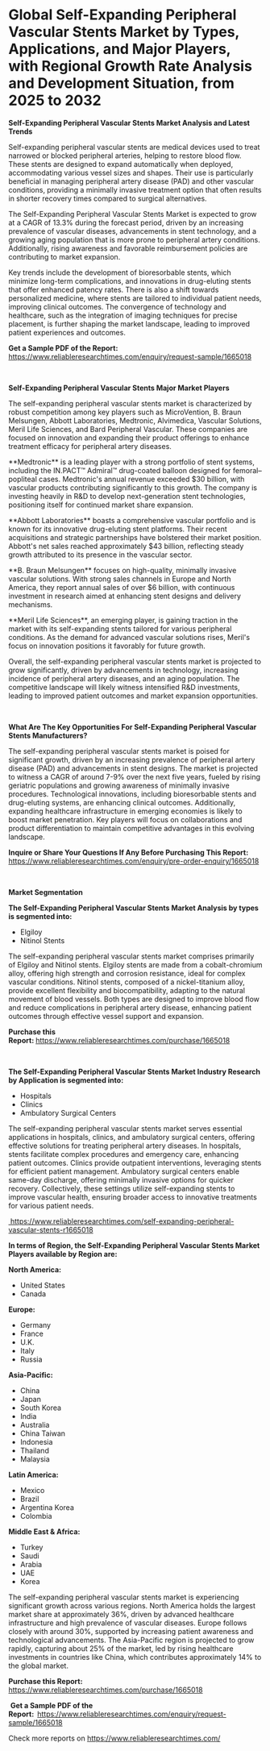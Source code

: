 <p><h1>Global Self-Expanding Peripheral Vascular Stents Market by Types, Applications, and Major Players, with Regional Growth Rate Analysis and Development Situation, from 2025 to 2032</h1></p><p><strong>Self-Expanding Peripheral Vascular Stents Market Analysis and Latest Trends</strong></p>
<p><p>Self-expanding peripheral vascular stents are medical devices used to treat narrowed or blocked peripheral arteries, helping to restore blood flow. These stents are designed to expand automatically when deployed, accommodating various vessel sizes and shapes. Their use is particularly beneficial in managing peripheral artery disease (PAD) and other vascular conditions, providing a minimally invasive treatment option that often results in shorter recovery times compared to surgical alternatives.</p><p>The Self-Expanding Peripheral Vascular Stents Market is expected to grow at a CAGR of 13.3% during the forecast period, driven by an increasing prevalence of vascular diseases, advancements in stent technology, and a growing aging population that is more prone to peripheral artery conditions. Additionally, rising awareness and favorable reimbursement policies are contributing to market expansion. </p><p>Key trends include the development of bioresorbable stents, which minimize long-term complications, and innovations in drug-eluting stents that offer enhanced patency rates. There is also a shift towards personalized medicine, where stents are tailored to individual patient needs, improving clinical outcomes. The convergence of technology and healthcare, such as the integration of imaging techniques for precise placement, is further shaping the market landscape, leading to improved patient experiences and outcomes.</p></p>
<p><strong>Get a Sample PDF of the Report:&nbsp;</strong> <a href="https://www.reliableresearchtimes.com/enquiry/request-sample/1665018?utm_campaign=3034&utm_medium=2&utm_source=Github&utm_content=ia&utm_term=23032025&utm_id=self-expanding-peripheral-vascular-stents">https://www.reliableresearchtimes.com/enquiry/request-sample/1665018</a></p>
<p>&nbsp;</p>
<p><strong>Self-Expanding Peripheral Vascular Stents Major Market Players</strong></p>
<p><p>The self-expanding peripheral vascular stents market is characterized by robust competition among key players such as MicroVention, B. Braun Melsungen, Abbott Laboratories, Medtronic, Alvimedica, Vascular Solutions, Meril Life Sciences, and Bard Peripheral Vascular. These companies are focused on innovation and expanding their product offerings to enhance treatment efficacy for peripheral artery diseases.</p><p>**Medtronic** is a leading player with a strong portfolio of stent systems, including the IN.PACT™ Admiral™ drug-coated balloon designed for femoral–popliteal cases. Medtronic's annual revenue exceeded $30 billion, with vascular products contributing significantly to this growth. The company is investing heavily in R&D to develop next-generation stent technologies, positioning itself for continued market share expansion.</p><p>**Abbott Laboratories** boasts a comprehensive vascular portfolio and is known for its innovative drug-eluting stent platforms. Their recent acquisitions and strategic partnerships have bolstered their market position. Abbott's net sales reached approximately $43 billion, reflecting steady growth attributed to its presence in the vascular sector.</p><p>**B. Braun Melsungen** focuses on high-quality, minimally invasive vascular solutions. With strong sales channels in Europe and North America, they report annual sales of over $6 billion, with continuous investment in research aimed at enhancing stent designs and delivery mechanisms.</p><p>**Meril Life Sciences**, an emerging player, is gaining traction in the market with its self-expanding stents tailored for various peripheral conditions. As the demand for advanced vascular solutions rises, Meril's focus on innovation positions it favorably for future growth.</p><p>Overall, the self-expanding peripheral vascular stents market is projected to grow significantly, driven by advancements in technology, increasing incidence of peripheral artery diseases, and an aging population. The competitive landscape will likely witness intensified R&D investments, leading to improved patient outcomes and market expansion opportunities.</p></p>
<p>&nbsp;</p>
<p><strong>What Are The Key Opportunities For Self-Expanding Peripheral Vascular Stents Manufacturers?</strong></p>
<p><p>The self-expanding peripheral vascular stents market is poised for significant growth, driven by an increasing prevalence of peripheral artery disease (PAD) and advancements in stent designs. The market is projected to witness a CAGR of around 7-9% over the next five years, fueled by rising geriatric populations and growing awareness of minimally invasive procedures. Technological innovations, including bioresorbable stents and drug-eluting systems, are enhancing clinical outcomes. Additionally, expanding healthcare infrastructure in emerging economies is likely to boost market penetration. Key players will focus on collaborations and product differentiation to maintain competitive advantages in this evolving landscape.</p></p>
<p><strong>Inquire or Share Your Questions If Any Before Purchasing This Report:</strong> <a href="https://www.reliableresearchtimes.com/enquiry/pre-order-enquiry/1665018?utm_campaign=3034&utm_medium=2&utm_source=Github&utm_content=ia&utm_term=23032025&utm_id=self-expanding-peripheral-vascular-stents">https://www.reliableresearchtimes.com/enquiry/pre-order-enquiry/1665018</a></p>
<p>&nbsp;</p>
<p><strong>Market Segmentation</strong></p>
<p><strong>The Self-Expanding Peripheral Vascular Stents Market Analysis by types is segmented into:</strong></p>
<p><ul><li>Elgiloy</li><li>Nitinol Stents</li></ul></p>
<p><p>The self-expanding peripheral vascular stents market comprises primarily of Elgiloy and Nitinol stents. Elgiloy stents are made from a cobalt-chromium alloy, offering high strength and corrosion resistance, ideal for complex vascular conditions. Nitinol stents, composed of a nickel-titanium alloy, provide excellent flexibility and biocompatibility, adapting to the natural movement of blood vessels. Both types are designed to improve blood flow and reduce complications in peripheral artery disease, enhancing patient outcomes through effective vessel support and expansion.</p></p>
<p><strong>Purchase this Report:&nbsp;</strong><a href="https://www.reliableresearchtimes.com/purchase/1665018?utm_campaign=3034&utm_medium=2&utm_source=Github&utm_content=ia&utm_term=23032025&utm_id=self-expanding-peripheral-vascular-stents">https://www.reliableresearchtimes.com/purchase/1665018</a></p>
<p>&nbsp;</p>
<p><strong>The Self-Expanding Peripheral Vascular Stents Market Industry Research by Application is segmented into:</strong></p>
<p><ul><li>Hospitals</li><li>Clinics</li><li>Ambulatory Surgical Centers</li></ul></p>
<p><p>The self-expanding peripheral vascular stents market serves essential applications in hospitals, clinics, and ambulatory surgical centers, offering effective solutions for treating peripheral artery diseases. In hospitals, stents facilitate complex procedures and emergency care, enhancing patient outcomes. Clinics provide outpatient interventions, leveraging stents for efficient patient management. Ambulatory surgical centers enable same-day discharge, offering minimally invasive options for quicker recovery. Collectively, these settings utilize self-expanding stents to improve vascular health, ensuring broader access to innovative treatments for various patient needs.</p></p>
<p><a href="https://www.reliableresearchtimes.com/self-expanding-peripheral-vascular-stents-r1665018?utm_campaign=3034&utm_medium=2&utm_source=Github&utm_content=ia&utm_term=23032025&utm_id=self-expanding-peripheral-vascular-stents">&nbsp;https://www.reliableresearchtimes.com/self-expanding-peripheral-vascular-stents-r1665018</a></p>
<p><strong>In terms of Region, the Self-Expanding Peripheral Vascular Stents Market Players available by Region are:</strong></p>
<p>
    <p> <strong> North America: </strong>
        <ul>
            <li>United States</li>
            <li>Canada</li>
        </ul>
        </p> 
    <p> <strong> Europe: </strong>
        <ul>
            <li>Germany</li>
            <li>France</li>
            <li>U.K.</li>
            <li>Italy</li>
            <li>Russia</li>
        </ul>
        </p> 
    <p> <strong> Asia-Pacific: </strong>
        <ul>
            <li>China</li>
            <li>Japan</li>
            <li>South Korea</li>
            <li>India</li>
            <li>Australia</li>
            <li>China Taiwan</li>
            <li>Indonesia</li>
            <li>Thailand</li>
            <li>Malaysia</li>
        </ul>
        </p> 
    <p> <strong> Latin America: </strong>
        <ul>
            <li>Mexico</li>
            <li>Brazil</li>
            <li>Argentina Korea</li>
            <li>Colombia</li>
        </ul>
        </p> 
    <p> <strong> Middle East & Africa: </strong>
        <ul>
            <li>Turkey</li>
            <li>Saudi</li>
            <li>Arabia</li>
            <li>UAE</li>
            <li>Korea</li>
        </ul>
    </p>
    </p>
<p><p>The self-expanding peripheral vascular stents market is experiencing significant growth across various regions. North America holds the largest market share at approximately 36%, driven by advanced healthcare infrastructure and high prevalence of vascular diseases. Europe follows closely with around 30%, supported by increasing patient awareness and technological advancements. The Asia-Pacific region is projected to grow rapidly, capturing about 25% of the market, led by rising healthcare investments in countries like China, which contributes approximately 14% to the global market.</p></p>
<p><strong>Purchase this Report: </strong><a href="https://www.reliableresearchtimes.com/purchase/1665018?utm_campaign=3034&utm_medium=2&utm_source=Github&utm_content=ia&utm_term=23032025&utm_id=self-expanding-peripheral-vascular-stents">https://www.reliableresearchtimes.com/purchase/1665018</a></p>
<p>&nbsp;<strong>Get a Sample PDF of the Report:&nbsp;&nbsp;</strong><a href="https://www.reliableresearchtimes.com/enquiry/request-sample/1665018?utm_campaign=3034&utm_medium=2&utm_source=Github&utm_content=ia&utm_term=23032025&utm_id=self-expanding-peripheral-vascular-stents">https://www.reliableresearchtimes.com/enquiry/request-sample/1665018</a></p>
<p><strong></strong></p>
<p>Check more reports on <a href="https://www.reliableresearchtimes.com/?utm_campaign=3034&utm_medium=2&utm_source=Github&utm_content=ia&utm_term=23032025&utm_id=self-expanding-peripheral-vascular-stents">https://www.reliableresearchtimes.com/</a></p>